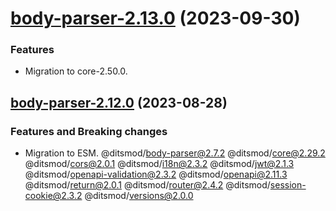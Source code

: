 <a name="body-parser-2.13.0"></a>
# [body-parser-2.13.0](https://github.com/ditsmod/ditsmod/releases/tag/body-parser-2.13.0) (2023-09-30)

### Features

- Migration to core-2.50.0.

<a name="body-parser-2.12.0"></a>
## [body-parser-2.12.0](https://github.com/ditsmod/ditsmod/releases/tag/body-parser-2.12.0) (2023-08-28)

### Features and Breaking changes

- Migration to ESM.
@ditsmod/body-parser@2.7.2 @ditsmod/core@2.29.2 @ditsmod/cors@2.0.1 @ditsmod/i18n@2.3.2 @ditsmod/jwt@2.1.3 @ditsmod/openapi-validation@2.3.2 @ditsmod/openapi@2.11.3 @ditsmod/return@2.0.1 @ditsmod/router@2.4.2 @ditsmod/session-cookie@2.3.2 @ditsmod/versions@2.0.0